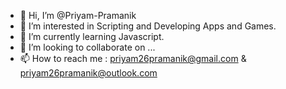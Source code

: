 - 👋 Hi, I’m @Priyam-Pramanik
- 👀 I’m interested in Scripting and Developing Apps and Games.
- 🌱 I’m currently learning Javascript.
- 💞️ I’m looking to collaborate on ...
- 📫 How to reach me : priyam26pramanik@gmail.com & priyam26pramanik@outlook.com 

<!---
Priyam-Pramanik/Priyam-Pramanik is a ✨ special ✨ repository because its `README.md` (this file) appears on your GitHub profile.
You can click the Preview link to take a look at your changes.
--->
